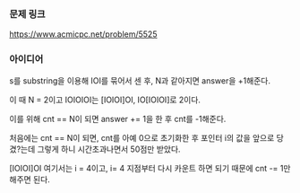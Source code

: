 ### 문제 링크

https://www.acmicpc.net/problem/5525

### 아이디어

s를 substring을 이용해 IOI를 묶어서 센 후,  N과 같아지면 answer을 +1해준다. 

이 때 N = 2이고 IOIOIOI는 [IOIOI]OI, IO[IOIOI]로 2이다. 

이를 위해 cnt == N이 되면 answer += 1을 한 후 cnt를 -1해준다.

처음에는 cnt == N이 되면, cnt를 아예 0으로 초기화한 후 포인터 i의 값을 앞으로 당겼?는데 그렇게 하니 시간초과나면서 50점만 받았다. 

[IOIOI]OI 여기서는 i = 4이고, i= 4 지점부터 다시 카운트 하면 되기 때문에 cnt -= 1만 해주면 된다.
